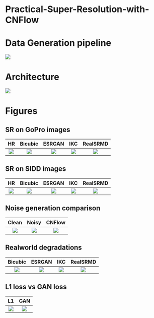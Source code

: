 # Practical-Super-Resolution-with-CNFlow

# Data Generation pipeline

![](images/DataGenPipe.png) 

# Architecture
![](images/PipelineFlow.png) 

# Figures

## SR on GoPro images

HR | Bicubic            |  ESRGAN | IKC | RealSRMD 
:-:|:------------------:|:-------:|:---:|:------:
![](images/gopro/rect.png)  |  ![](images/gopro/bicubic.png)  | ![](images/gopro/ESRGAN.png)  | ![](images/gopro/IKC.png)  | ![](images/gopro/RealSRMD.png)  |

## SR on SIDD images

HR | Bicubic            |  ESRGAN | IKC | RealSRMD 
:-:|:------------------:|:-------:|:---:|:------:
![](images/SIDD/rect.png)  |  ![](images/SIDD/bicubic.png)  | ![](images/SIDD/ESRGAN.png)  | ![](images/SIDD/IKC.png)  | ![](images/SIDD/RealSRMD.png)  |

## Noise generation comparison
Clean | Noisy            |  CNFlow
:----:|:----------------:|:-------:
![](images/NoiseFlow/gt_big.png)  |  ![](images/NoiseFlow/noisy_big.png)   | ![](images/NoiseFlow/noiseflow_big.png) |

## Realworld degradations

 Bicubic            |  ESRGAN | IKC | RealSRMD 
:------------------:|:-------:|:---:|:------:
![](images/AppendixRes/Bicubic.png)  | ![](images/AppendixRes/ESRGAN.png)  | ![](images/AppendixRes/IKC.png)  | ![](images/AppendixRes/RealSRMD.png)  |

## L1 loss vs GAN loss


L1    |  GAN
:------------------:|:-------:
![](images/AppendixRes/PSNR.png)  | ![](images/AppendixRes/GAN.png)  | 



